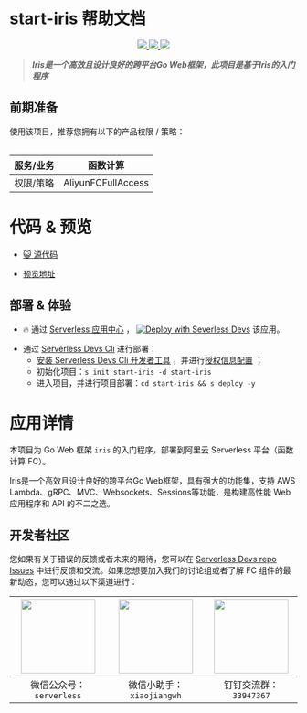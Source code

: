 # start-iris 帮助文档

<p align="center" class="flex justify-center">
    <a href="https://www.serverless-devs.com" class="ml-1">
    <img src="http://editor.devsapp.cn/icon?package=start-iris&type=packageType">
  </a>
  <a href="http://www.devsapp.cn/details.html?name=start-iris" class="ml-1">
    <img src="http://editor.devsapp.cn/icon?package=start-iris&type=packageVersion">
  </a>
  <a href="http://www.devsapp.cn/details.html?name=start-iris" class="ml-1">
    <img src="http://editor.devsapp.cn/icon?package=start-iris&type=packageDownload">
  </a>
</p>

<description>

> ***Iris是一个高效且设计良好的跨平台Go Web框架，此项目是基于Iris的入门程序***

</description>

<table>

## 前期准备
使用该项目，推荐您拥有以下的产品权限 / 策略：

| 服务/业务 | 函数计算 |     
| --- |  --- |   
| 权限/策略 | AliyunFCFullAccess |     


</table>

<codepre id="codepre">

# 代码 & 预览

- [:smiley_cat: 源代码](https://github.com/zjy2414/start-iris)

- [预览地址](http://start-iris.iris-service.1451800943597498.cn-shanghai.fc.devsapp.net/)

</codepre>

<deploy>

## 部署 & 体验

<appcenter>

- :fire: 通过 [Serverless 应用中心](https://fcnext.console.aliyun.com/applications/create?template=start-iris) ，
[![Deploy with Severless Devs](https://img.alicdn.com/imgextra/i1/O1CN01w5RFbX1v45s8TIXPz_!!6000000006118-55-tps-95-28.svg)](https://fcnext.console.aliyun.com/applications/create?template=start-iris)  该应用。 

</appcenter>

- 通过 [Serverless Devs Cli](https://www.serverless-devs.com/serverless-devs/install) 进行部署：
    - [安装 Serverless Devs Cli 开发者工具](https://www.serverless-devs.com/serverless-devs/install) ，并进行[授权信息配置](https://www.serverless-devs.com/fc/config) ；
    - 初始化项目：`s init start-iris -d start-iris`   
    - 进入项目，并进行项目部署：`cd start-iris && s deploy -y`

</deploy>

<appdetail id="flushContent">

# 应用详情

本项目为 Go Web 框架 `iris` 的入门程序，部署到阿里云 Serverless 平台（函数计算 FC）。

Iris是一个高效且设计良好的跨平台Go Web框架，具有强大的功能集，支持 AWS Lambda、gRPC、MVC、Websockets、Sessions等功能，是构建高性能 Web 应用程序和 API 的不二之选。

</appdetail>

<devgroup>

## 开发者社区

您如果有关于错误的反馈或者未来的期待，您可以在 [Serverless Devs repo Issues](https://github.com/serverless-devs/serverless-devs/issues) 中进行反馈和交流。如果您想要加入我们的讨论组或者了解 FC 组件的最新动态，您可以通过以下渠道进行：

<p align="center">

| <img src="https://serverless-article-picture.oss-cn-hangzhou.aliyuncs.com/1635407298906_20211028074819117230.png" width="130px" > | <img src="https://serverless-article-picture.oss-cn-hangzhou.aliyuncs.com/1635407044136_20211028074404326599.png" width="130px" > | <img src="https://serverless-article-picture.oss-cn-hangzhou.aliyuncs.com/1635407252200_20211028074732517533.png" width="130px" > |
|--- | --- | --- |
| <center>微信公众号：`serverless`</center> | <center>微信小助手：`xiaojiangwh`</center> | <center>钉钉交流群：`33947367`</center> | 

</p>

</devgroup>